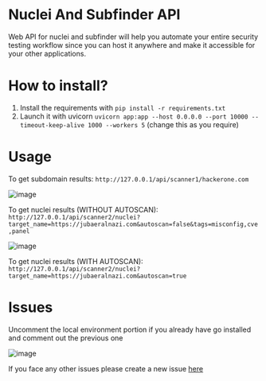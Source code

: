 # Nuclei And Subfinder API
Web API for nuclei and subfinder will help you automate your entire security testing workflow since you can host it anywhere and make it accessible for your other applications.

# How to install?

1. Install the requirements with `pip install -r requirements.txt`
2. Launch it with uvicorn `uvicorn app:app --host 0.0.0.0 --port 10000 --timeout-keep-alive 1000 --workers 5` (change this as you require)

# Usage

To get subdomain results: `http://127.0.0.1/api/scanner1/hackerone.com`

![image](https://user-images.githubusercontent.com/97327489/189568953-12b5af33-19ce-489d-817e-ee79191e54bb.png)


To get nuclei results (WITHOUT AUTOSCAN): `http://127.0.0.1/api/scanner2/nuclei?target_name=https://jubaeralnazi.com&autoscan=false&tags=misconfig,cve,panel`

![image](https://user-images.githubusercontent.com/97327489/189568842-52aee7f9-dd85-421e-9fca-5f2a384d913e.png)


To get nuclei results (WITH AUTOSCAN): `http://127.0.0.1/api/scanner2/nuclei?target_name=https://jubaeralnazi.com&autoscan=true`

# Issues

Uncomment the local environment portion if you already have go installed and comment out the previous one

![image](https://user-images.githubusercontent.com/97327489/189793211-2fcd3a7f-e012-4b62-9056-1c6ffe578f09.png)

If you face any other issues please create a new issue [here](https://github.com/h33tlit/Nuclei-and-Subfinder-API/issues)
